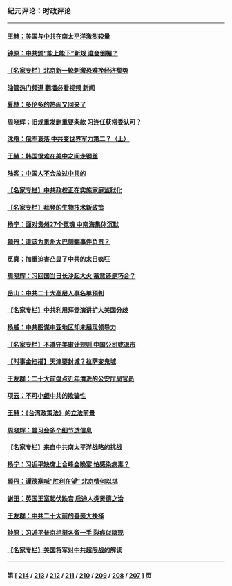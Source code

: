 ### 纪元评论：时政评论
---
#### [王赫：美国与中共在南太平洋激烈较量](../../pages/nsc1025/n13829445.md?09220330) 
#### [钟原：中共颁“能上能下”新规 谁会倒楣？](../../pages/nsc1025/n13829244.md?09220330) 
#### [【名家专栏】北京新一轮刺激恐难挽经济颓势](../../pages/nsc1025/n13828954.md?09220330) 
#### [油管热门频道 翻墙必看视频 新闻](ok?09220330)
#### [夏林：多伦多的热闹又回来了](../../pages/nsc1025/n13829144.md?09220330) 
#### [周晓辉：旧规重发删重要条款 习连任获常委认可？](../../pages/nsc1025/n13829011.md?09220330) 
#### [沈舟：俄军衰落 中共变世界军力第二？（上）](../../pages/nsc1025/n13828635.md?09220330) 
#### [王赫：韩国很难在美中之间走钢丝](../../pages/nsc1025/n13828595.md?09220330) 
#### [陆客：中国人不会放过中共的](../../pages/nsc1025/n13828481.md?09220330) 
#### [【名家专栏】中共政权正在实施家庭监狱化](../../pages/nsc1025/n13828326.md?09220330) 
#### [【名家专栏】拜登的生物技术新政策](../../pages/nsc1025/n13828316.md?09220330) 
#### [杨宁：面对贵州27个冤魂 中南海集体沉默](../../pages/nsc1025/n13828296.md?09220330) 
#### [颜丹：谁该为贵州大巴侧翻事件负责？](../../pages/nsc1025/n13828214.md?09220330) 
#### [觅真：加重迫害凸显了中共的末日疯狂](../../pages/nsc1025/n13828100.md?09220330) 
#### [周晓辉：习回国当日长沙起大火 蓄意还是巧合？](../../pages/nsc1025/n13827766.md?09220330) 
#### [岳山：中共二十大高层人事名单预判](../../pages/nsc1025/n13827548.md?09220330) 
#### [【名家专栏】中共利用拜登演讲扩大美国分歧](../../pages/nsc1025/n13827609.md?09220330) 
#### [杨威：中共图谋中亚地区却未展现领导力](../../pages/nsc1025/n13827382.md?09220330) 
#### [【名家专栏】不遵守美审计规则 中国公司或退市](../../pages/nsc1025/n13827189.md?09220330) 
#### [【时事金扫描】天津要封城？拉萨变鬼城](../../pages/nsc1025/n13827171.md?09220330) 
#### [王友群：二十大前盘点近年清洗的公安厅局官员](../../pages/nsc1025/n13826943.md?09220330) 
#### [项云：不可小觑中共的欺骗性](../../pages/nsc1025/n13827056.md?09220330) 
#### [王赫：《台湾政策法》的立法前景](../../pages/nsc1025/n13826910.md?09220330) 
#### [周晓辉：普习会多个细节透信息](../../pages/nsc1025/n13826836.md?09220330) 
#### [【名家专栏】来自中共南太平洋战略的挑战](../../pages/nsc1025/n13826594.md?09220330) 
#### [杨宁：习近平缺席上合峰会晚宴 怕感染病毒？](../../pages/nsc1025/n13826822.md?09220330) 
#### [颜丹：谭德塞喊“胜利在望” 北京情何以堪](../../pages/nsc1025/n13826809.md?09220330) 
#### [谢田：英国王室起伏跌宕 启迪人类贤德之治](../../pages/nsc1025/n13826363.md?09220330) 
#### [王友群：中共二十大前的善恶大抉择](../../pages/nsc1025/n13826020.md?09220330) 
#### [钟原：习近平普京相挺各留一手 裂痕似隐现](../../pages/nsc1025/n13826171.md?09220330) 
#### [【名家专栏】美国将军对中共超限战的解读](../../pages/nsc1025/n13825825.md?09220330) 

---
#### 第 [ [214](./214.md?09220330) / [213](./213.md?09220330) / [212](./212.md?09220330) / [211](./211.md?09220330) / [210](./210.md?09220330) / [209](./209.md?09220330) / [208](./208.md?09220330) / [207](./207.md?09220330) ] 页
